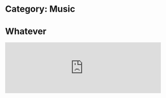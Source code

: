 # Category: Music

Whatever
========

<iframe width="100%" height="166" scrolling="no" frameborder="no" src="https://w.soundcloud.com/player/?url=http%3A%2F%2Fapi.soundcloud.com%2Ftracks%2F66600338&color=5b8bd3&auto_play=false&show_artwork=true"></iframe>

